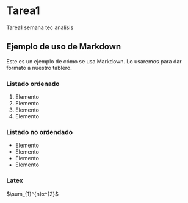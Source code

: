 # Tarea1

Tarea1 semana tec analisis

## Ejemplo de uso de Markdown
Este es un ejemplo de cómo se usa Markdown. Lo usaremos para dar formato a nuestro tablero.

### Listado ordenado

 1. Elemento
 2. Elemento
 3. Elemento
 4. Elemento

### Listado no ordendado
 - Elemento
 - Elemento
 - Elemento
 - Elemento
 
### Latex

$\sum_{1}^{n}x^{2}$
